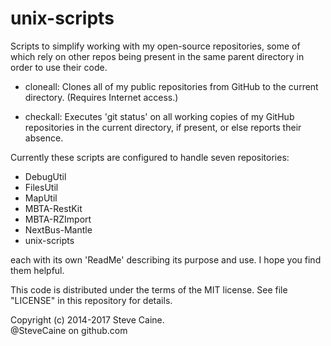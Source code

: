 unix-scripts
============

Scripts to simplify working with my open-source repositories, some of which rely on other repos being present in the same parent directory in order to use their code. 

- cloneall: Clones all of my public repositories from GitHub to the current directory. (Requires Internet access.) 

- checkall: Executes 'git status' on all working copies of my GitHub repositories in the current directory, if present, or else reports their absence. 

Currently these scripts are configured to handle seven repositories:

- DebugUtil
- FilesUtil
- MapUtil
- MBTA-RestKit
- MBTA-RZImport
- NextBus-Mantle
- unix-scripts

each with its own 'ReadMe' describing its purpose and use. I hope you find them helpful. 

This code is distributed under the terms of the MIT license. See file "LICENSE" in this repository for details.

Copyright (c) 2014-2017 Steve Caine.<br>
@SteveCaine on github.com
